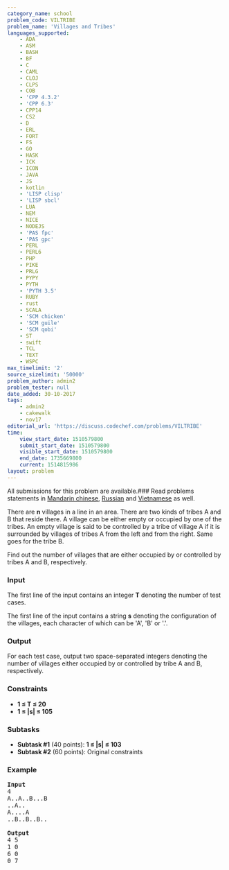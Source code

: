 ```yaml
---
category_name: school
problem_code: VILTRIBE
problem_name: 'Villages and Tribes'
languages_supported:
    - ADA
    - ASM
    - BASH
    - BF
    - C
    - CAML
    - CLOJ
    - CLPS
    - COB
    - 'CPP 4.3.2'
    - 'CPP 6.3'
    - CPP14
    - CS2
    - D
    - ERL
    - FORT
    - FS
    - GO
    - HASK
    - ICK
    - ICON
    - JAVA
    - JS
    - kotlin
    - 'LISP clisp'
    - 'LISP sbcl'
    - LUA
    - NEM
    - NICE
    - NODEJS
    - 'PAS fpc'
    - 'PAS gpc'
    - PERL
    - PERL6
    - PHP
    - PIKE
    - PRLG
    - PYPY
    - PYTH
    - 'PYTH 3.5'
    - RUBY
    - rust
    - SCALA
    - 'SCM chicken'
    - 'SCM guile'
    - 'SCM qobi'
    - ST
    - swift
    - TCL
    - TEXT
    - WSPC
max_timelimit: '2'
source_sizelimit: '50000'
problem_author: admin2
problem_tester: null
date_added: 30-10-2017
tags:
    - admin2
    - cakewalk
    - nov17
editorial_url: 'https://discuss.codechef.com/problems/VILTRIBE'
time:
    view_start_date: 1510579800
    submit_start_date: 1510579800
    visible_start_date: 1510579800
    end_date: 1735669800
    current: 1514815986
layout: problem
---
```

All submissions for this problem are available.### Read problems statements in [Mandarin chinese](http://www.codechef.com/download/translated/NOV17/mandarin/VILTRIBE.pdf), [Russian](http://www.codechef.com/download/translated/NOV17/russian/VILTRIBE.pdf) and [Vietnamese](http://www.codechef.com/download/translated/NOV17/vietnamese/VILTRIBE.pdf) as well.

There are **n** villages in a line in an area. There are two kinds of tribes A and B that reside there. A village can be either empty or occupied by one of the tribes. An empty village is said to be controlled by a tribe of village A if it is surrounded by villages of tribes A from the left and from the right. Same goes for the tribe B.

Find out the number of villages that are either occupied by or controlled by tribes A and B, respectively.

### Input

The first line of the input contains an integer **T** denoting the number of test cases.

The first line of the input contains a string **s** denoting the configuration of the villages, each character of which can be 'A', 'B' or '.'.

### Output

For each test case, output two space-separated integers denoting the number of villages either occupied by or controlled by tribe A and B, respectively.

### Constraints

- **1 ≤ T ≤ 20**
- **1 ≤ |s| ≤ 105**

### Subtasks

- **Subtask #1** (40 points): **1 ≤ |s| ≤ 103**
- **Subtask #2** (60 points): Original constraints

### Example

<pre>
<b>Input</b>
4
A..A..B...B
..A..
A....A
..B..B..B..

<b>Output</b>
4 5
1 0
6 0
0 7
</pre>